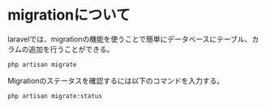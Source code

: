 # migrationについて

laravelでは、migrationの機能を使うことで簡単にデータベースにテーブル、カラムの追加を行うことができる。

```
php artisan migrate
```



Migrationのステータスを確認するには以下のコマンドを入力する。

```
php artisan migrate:status
```



